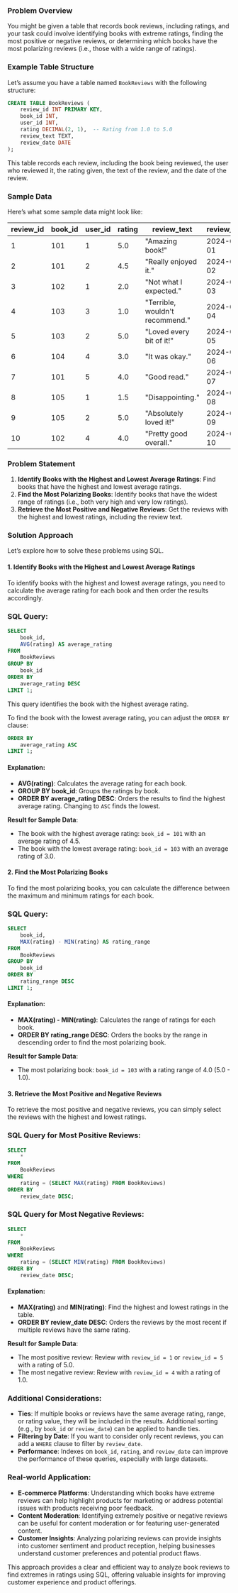 ### Problem Overview

You might be given a table that records book reviews, including ratings, and your task could involve identifying books with extreme ratings, finding the most positive or negative reviews, or determining which books have the most polarizing reviews (i.e., those with a wide range of ratings).

### Example Table Structure

Let’s assume you have a table named `BookReviews` with the following structure:

```sql
CREATE TABLE BookReviews (
    review_id INT PRIMARY KEY,
    book_id INT,
    user_id INT,
    rating DECIMAL(2, 1),  -- Rating from 1.0 to 5.0
    review_text TEXT,
    review_date DATE
);
```

This table records each review, including the book being reviewed, the user who reviewed it, the rating given, the text of the review, and the date of the review.

### Sample Data

Here’s what some sample data might look like:

| review_id | book_id | user_id | rating | review_text                 | review_date |
|-----------|---------|---------|--------|-----------------------------|-------------|
| 1         | 101     | 1       | 5.0    | "Amazing book!"             | 2024-08-01  |
| 2         | 101     | 2       | 4.5    | "Really enjoyed it."        | 2024-08-02  |
| 3         | 102     | 1       | 2.0    | "Not what I expected."      | 2024-08-03  |
| 4         | 103     | 3       | 1.0    | "Terrible, wouldn't recommend." | 2024-08-04  |
| 5         | 103     | 2       | 5.0    | "Loved every bit of it!"    | 2024-08-05  |
| 6         | 104     | 4       | 3.0    | "It was okay."              | 2024-08-06  |
| 7         | 101     | 5       | 4.0    | "Good read."                | 2024-08-07  |
| 8         | 105     | 1       | 1.5    | "Disappointing."            | 2024-08-08  |
| 9         | 105     | 2       | 5.0    | "Absolutely loved it!"      | 2024-08-09  |
| 10        | 102     | 4       | 4.0    | "Pretty good overall."      | 2024-08-10  |

### Problem Statement

1. **Identify Books with the Highest and Lowest Average Ratings**: Find books that have the highest and lowest average ratings.
2. **Find the Most Polarizing Books**: Identify books that have the widest range of ratings (i.e., both very high and very low ratings).
3. **Retrieve the Most Positive and Negative Reviews**: Get the reviews with the highest and lowest ratings, including the review text.

### Solution Approach

Let’s explore how to solve these problems using SQL.

#### 1. **Identify Books with the Highest and Lowest Average Ratings**

To identify books with the highest and lowest average ratings, you need to calculate the average rating for each book and then order the results accordingly.

### SQL Query:

```sql
SELECT
    book_id,
    AVG(rating) AS average_rating
FROM
    BookReviews
GROUP BY
    book_id
ORDER BY
    average_rating DESC
LIMIT 1;
```

This query identifies the book with the highest average rating.

To find the book with the lowest average rating, you can adjust the `ORDER BY` clause:

```sql
ORDER BY
    average_rating ASC
LIMIT 1;
```

#### Explanation:

- **AVG(rating)**: Calculates the average rating for each book.
- **GROUP BY book_id**: Groups the ratings by book.
- **ORDER BY average_rating DESC**: Orders the results to find the highest average rating. Changing to `ASC` finds the lowest.

**Result for Sample Data**:

- The book with the highest average rating: `book_id = 101` with an average rating of 4.5.
- The book with the lowest average rating: `book_id = 103` with an average rating of 3.0.

#### 2. **Find the Most Polarizing Books**

To find the most polarizing books, you can calculate the difference between the maximum and minimum ratings for each book.

### SQL Query:

```sql
SELECT
    book_id,
    MAX(rating) - MIN(rating) AS rating_range
FROM
    BookReviews
GROUP BY
    book_id
ORDER BY
    rating_range DESC
LIMIT 1;
```

#### Explanation:

- **MAX(rating) - MIN(rating)**: Calculates the range of ratings for each book.
- **ORDER BY rating_range DESC**: Orders the books by the range in descending order to find the most polarizing book.

**Result for Sample Data**:

- The most polarizing book: `book_id = 103` with a rating range of 4.0 (5.0 - 1.0).

#### 3. **Retrieve the Most Positive and Negative Reviews**

To retrieve the most positive and negative reviews, you can simply select the reviews with the highest and lowest ratings.

### SQL Query for Most Positive Reviews:

```sql
SELECT
    *
FROM
    BookReviews
WHERE
    rating = (SELECT MAX(rating) FROM BookReviews)
ORDER BY
    review_date DESC;
```

### SQL Query for Most Negative Reviews:

```sql
SELECT
    *
FROM
    BookReviews
WHERE
    rating = (SELECT MIN(rating) FROM BookReviews)
ORDER BY
    review_date DESC;
```

#### Explanation:

- **MAX(rating)** and **MIN(rating)**: Find the highest and lowest ratings in the table.
- **ORDER BY review_date DESC**: Orders the reviews by the most recent if multiple reviews have the same rating.

**Result for Sample Data**:

- The most positive review: Review with `review_id = 1` or `review_id = 5` with a rating of 5.0.
- The most negative review: Review with `review_id = 4` with a rating of 1.0.

### Additional Considerations:

- **Ties**: If multiple books or reviews have the same average rating, range, or rating value, they will be included in the results. Additional sorting (e.g., by `book_id` or `review_date`) can be applied to handle ties.
- **Filtering by Date**: If you want to consider only recent reviews, you can add a `WHERE` clause to filter by `review_date`.
- **Performance**: Indexes on `book_id`, `rating`, and `review_date` can improve the performance of these queries, especially with large datasets.

### Real-world Application:

- **E-commerce Platforms**: Understanding which books have extreme reviews can help highlight products for marketing or address potential issues with products receiving poor feedback.
- **Content Moderation**: Identifying extremely positive or negative reviews can be useful for content moderation or for featuring user-generated content.
- **Customer Insights**: Analyzing polarizing reviews can provide insights into customer sentiment and product reception, helping businesses understand customer preferences and potential product flaws.

This approach provides a clear and efficient way to analyze book reviews to find extremes in ratings using SQL, offering valuable insights for improving customer experience and product offerings.
